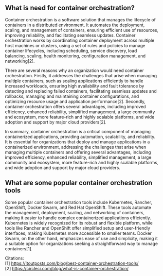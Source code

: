## What is need for container orchestration? 

Container orchestration is a software solution that manages the lifecycle of containers in a distributed environment. It automates the deployment, scaling, and management of containers, ensuring efficient use of resources, improving reliability, and facilitating seamless updates. Container orchestration works by coordinating container deployment across multiple host machines or clusters, using a set of rules and policies to manage container lifecycles, including scheduling, service discovery, load balancing, scaling, health monitoring, configuration management, and networking[2].

There are several reasons why an organization would need container orchestration. Firstly, it addresses the challenges that arise when managing multiple containers, such as scaling applications efficiently to handle increased workloads, ensuring high availability and fault tolerance by detecting and replacing failed containers, facilitating seamless updates and rollbacks, managing and maintaining container configurations, and optimizing resource usage and application performance[2]. Secondly, container orchestration offers several advantages, including improved efficiency, enhanced reliability, simplified management, a large community and ecosystem, more feature-rich and highly scalable platforms, and wide adoption and support by major cloud providers[2].

In summary, container orchestration is a critical component of managing containerized applications, providing automation, scalability, and reliability. It is essential for organizations that deploy and manage applications in a containerized environment, addressing the challenges that arise when managing multiple containers and offering several advantages, including improved efficiency, enhanced reliability, simplified management, a large community and ecosystem, more feature-rich and highly scalable platforms, and wide adoption and support by major cloud providers.

## What are some popular container orchestration tools

Some popular container orchestration tools include Kubernetes, Rancher, OpenShift, Docker Swarm, and Red Hat OpenShift. These tools automate the management, deployment, scaling, and networking of containers, making it easier to handle complex containerized applications efficiently. Kubernetes is widely recognized for its robust and flexible platform, while tools like Rancher and OpenShift offer simplified setup and user-friendly interfaces, making Kubernetes more accessible to smaller teams. Docker Swarm, on the other hand, emphasizes ease of use and simplicity, making it a suitable option for organizations seeking a straightforward way to manage containers[1].

Citations:  
[1] https://itoutposts.com/blog/best-container-orchestration-tools/  
[2] https://circleci.com/blog/what-is-container-orchestration/

